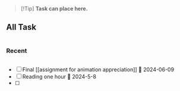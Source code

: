 > [!Tip] **Task can place here.**
## All Task
```tasks

```
### Recent
```tasks
```
- [ ] Final [[assignment for animation appreciation]] 📅 2024-06-09 
- [ ] Reading one hour 📅 2024-5-8 
- [ ] 